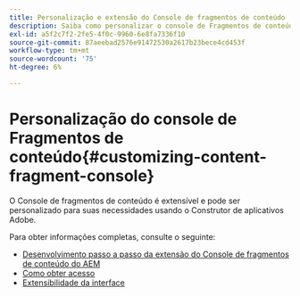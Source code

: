 ```yaml
---
title: Personalização e extensão do Console de fragmentos de conteúdo
description: Saiba como personalizar o console de Fragmentos de conteúdo
exl-id: a5f2c7f2-2fe5-4f0c-9960-6e8fa7336f10
source-git-commit: 87aeebad2576e91472530a2617b23bece4cd453f
workflow-type: tm+mt
source-wordcount: '75'
ht-degree: 6%

---
```


# Personalização do console de Fragmentos de conteúdo{#customizing-content-fragment-console}

O Console de fragmentos de conteúdo é extensível e pode ser personalizado para suas necessidades usando o Construtor de aplicativos Adobe.

Para obter informações completas, consulte o seguinte:

* [Desenvolvimento passo a passo da extensão do Console de fragmentos de conteúdo do AEM](https://developer.adobe.com/uix/docs/services/aem-cf-console-admin/extension-development/#about-application)
* [Como obter acesso](https://developer.adobe.com/uix/docs/guides/get-access/)
* [Extensibilidade da interface](https://developer.adobe.com/uix/docs/)
